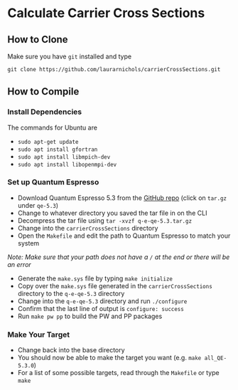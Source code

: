 # Calculate Carrier Cross Sections
## How to Clone
Make sure you have `git` installed and type
```markdown
git clone https://github.com/laurarnichols/carrierCrossSections.git
```

## How to Compile
### Install Dependencies
The commands for Ubuntu are

* `sudo apt-get update`
* `sudo apt install gfortran`
* `sudo apt install libmpich-dev`
* `sudo apt install libopenmpi-dev`

### Set up Quantum Espresso
* Download Quantum Espresso 5.3 from the [GitHub repo](https://github.com/QEF/q-e/releases?after=qe-6.2.0) (click on `tar.gz` under `qe-5.3`)
* Change to whatever directory you saved the tar file in on the CLI
* Decompress the tar file using `tar -xvzf q-e-qe-5.3.tar.gz`
* Change into the `carrierCrossSections` directory
* Open the `Makefile` and edit the path to Quantum Espresso to match your system 

_Note: Make sure that your path does not have a `/` at the end or there will be an error_
* Generate the `make.sys` file by typing `make initialize` 
* Copy over the `make.sys` file generated in the `carrierCrossSections` directory to the `q-e-qe-5.3` directory
* Change into the `q-e-qe-5.3` directory and run `./configure`
* Confirm that the last line of output is `configure: success`
* Run `make pw pp` to build the PW and PP packages

### Make Your Target
* Change back into the base directory
* You should now be able to make the target you want (e.g. `make all_QE-5.3.0`)
* For a list of some possible targets, read through the `Makefile` or type `make`
